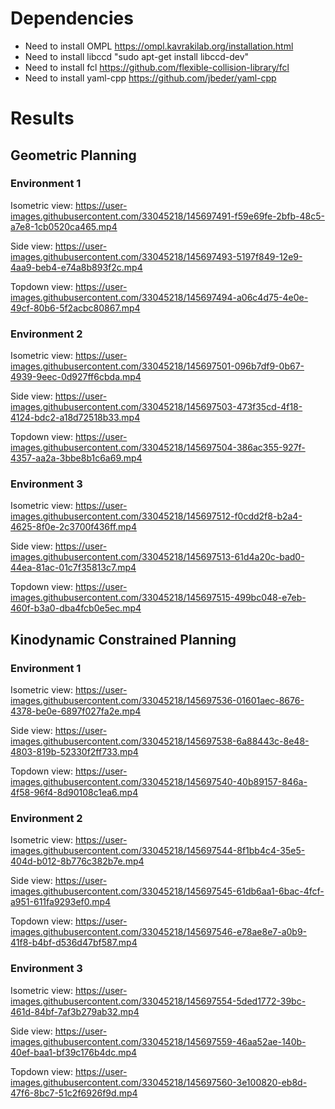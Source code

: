 # Dependencies
- Need to install OMPL https://ompl.kavrakilab.org/installation.html
- Need to install libccd "sudo apt-get install libccd-dev"
- Need to install fcl https://github.com/flexible-collision-library/fcl
- Need to install yaml-cpp https://github.com/jbeder/yaml-cpp

# Results
## Geometric Planning
### Environment 1
Isometric view:
https://user-images.githubusercontent.com/33045218/145697491-f59e69fe-2bfb-48c5-a7e8-1cb0520ca465.mp4

Side view:
https://user-images.githubusercontent.com/33045218/145697493-5197f849-12e9-4aa9-beb4-e74a8b893f2c.mp4

Topdown view:
https://user-images.githubusercontent.com/33045218/145697494-a06c4d75-4e0e-49cf-80b6-5f2acbc80867.mp4

### Environment 2
Isometric view:
https://user-images.githubusercontent.com/33045218/145697501-096b7df9-0b67-4939-9eec-0d927ff6cbda.mp4

Side view:
https://user-images.githubusercontent.com/33045218/145697503-473f35cd-4f18-4124-bdc2-a18d72518b33.mp4

Topdown view:
https://user-images.githubusercontent.com/33045218/145697504-386ac355-927f-4357-aa2a-3bbe8b1c6a69.mp4

### Environment 3
Isometric view:
https://user-images.githubusercontent.com/33045218/145697512-f0cdd2f8-b2a4-4625-8f0e-2c3700f436ff.mp4

Side view:
https://user-images.githubusercontent.com/33045218/145697513-61d4a20c-bad0-44ea-81ac-01c7f35813c7.mp4

Topdown view:
https://user-images.githubusercontent.com/33045218/145697515-499bc048-e7eb-460f-b3a0-dba4fcb0e5ec.mp4

## Kinodynamic Constrained Planning
### Environment 1
Isometric view:
https://user-images.githubusercontent.com/33045218/145697536-01601aec-8676-4378-be0e-6897f027fa2e.mp4

Side view:
https://user-images.githubusercontent.com/33045218/145697538-6a88443c-8e48-4803-819b-52330f2ff733.mp4

Topdown view:
https://user-images.githubusercontent.com/33045218/145697540-40b89157-846a-4f58-96f4-8d90108c1ea6.mp4

### Environment 2
Isometric view:
https://user-images.githubusercontent.com/33045218/145697544-8f1bb4c4-35e5-404d-b012-8b776c382b7e.mp4

Side view:
https://user-images.githubusercontent.com/33045218/145697545-61db6aa1-6bac-4fcf-a951-611fa9293ef0.mp4

Topdown view:
https://user-images.githubusercontent.com/33045218/145697546-e78ae8e7-a0b9-41f8-b4bf-d536d47bf587.mp4

### Environment 3
Isometric view:
https://user-images.githubusercontent.com/33045218/145697554-5ded1772-39bc-461d-84bf-7af3b279ab32.mp4

Side view:
https://user-images.githubusercontent.com/33045218/145697559-46aa52ae-140b-40ef-baa1-bf39c176b4dc.mp4

Topdown view:
https://user-images.githubusercontent.com/33045218/145697560-3e100820-eb8d-47f6-8bc7-51c2f6926f9d.mp4
